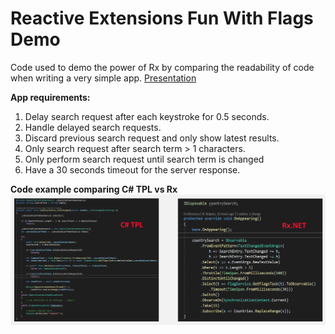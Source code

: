 # Reactive Extensions Fun With Flags Demo

Code used to demo the power of Rx by comparing the readability of code when writing a very simple app. [Presentation](https://www.slideshare.net/secret/LPYpXwBnk9lbz6)

**App requirements:**

 1. Delay search request after each keystroke for 0.5 seconds. 
 2. Handle delayed search requests. 
 3. Discard previous search request and only show latest results. 
 4. Only search request after search term > 1 characters. 
 5. Only perform search request until search term is changed
 6. Have a 30 seconds timeout for the server response.

**Code example comparing C# TPL vs Rx**
![C# TPL vs Rx.NET code](https://github.com/baku-apps/RxFunWithFlags/blob/master/TPL-vs-Rx.png)
